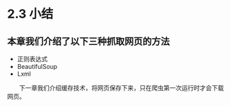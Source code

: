 # 2.3 小结
## 本章我们介绍了以下三种抓取网页的方法
* 正则表达式
* BeautifulSoup
* Lxml

　　下一章我们介绍缓存技术，将网页保存下来，只在爬虫第一次运行时才会下载网页。